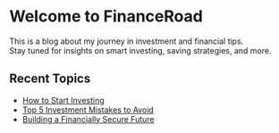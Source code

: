 # Welcome to FinanceRoad

This is a blog about my journey in investment and financial tips.  
Stay tuned for insights on smart investing, saving strategies, and more.

## Recent Topics
- [How to Start Investing](#)
- [Top 5 Investment Mistakes to Avoid](#)
- [Building a Financially Secure Future](#)
